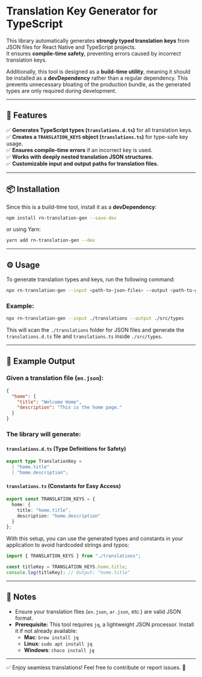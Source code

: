 # Translation Key Generator for TypeScript

This library automatically generates **strongly typed translation keys** from JSON files for React Native and TypeScript projects.  
It ensures **compile-time safety**, preventing errors caused by incorrect translation keys.

Additionally, this tool is designed as a **build-time utility**, meaning it should be installed as a **devDependency** rather than a regular dependency. This prevents unnecessary bloating of the production bundle, as the generated types are only required during development.

---

## **🚀 Features**
✅ **Generates TypeScript types (`translations.d.ts`)** for all translation keys.  
✅ **Creates a `TRANSLATION_KEYS` object (`translations.ts`)** for type-safe key usage.  
✅ **Ensures compile-time errors** if an incorrect key is used.  
✅ **Works with deeply nested translation JSON structures.**  
✅ **Customizable input and output paths for translation files.**

---

## **📦 Installation**
Since this is a build-time tool, install it as a **devDependency**:
```sh
npm install rn-translation-gen --save-dev
```
or using Yarn:
```sh
yarn add rn-translation-gen --dev
```

---

## **⚙️ Usage**
To generate translation types and keys, run the following command:
```sh
npx rn-translation-gen --input <path-to-json-files> --output <path-to-generated-files>
```
### **Example:**
```sh
npx rn-translation-gen --input ./translations --output ./src/types
```
This will scan the `./translations` folder for JSON files and generate the `translations.d.ts` file and `translations.ts` inside `./src/types`.

---

## **📌 Example Output**
### **Given a translation file (`en.json`):**
```json
{
  "home": {
    "title": "Welcome Home",
    "description": "This is the home page."
  }
}
```

### **The library will generate:**
#### **`translations.d.ts` (Type Definitions for Safety)**
```ts
export type TranslationKey =
  | "home.title"
  | "home.description";
```

#### **`translations.ts` (Constants for Easy Access)**
```ts
export const TRANSLATION_KEYS = {
  home: {
    title: "home.title",
    description: "home.description"
  }
};
```

With this setup, you can use the generated types and constants in your application to avoid hardcoded strings and typos:
```ts
import { TRANSLATION_KEYS } from "./translations";

const titleKey = TRANSLATION_KEYS.home.title;
console.log(titleKey); // Output: "home.title"
```

---

## **📜 Notes**
- Ensure your translation files (`en.json`, `ar.json`, etc.) are valid JSON format.
- **Prerequisite:** This tool requires `jq`, a lightweight JSON processor. Install it if not already available:
  - **Mac**: `brew install jq`
  - **Linux**: `sudo apt install jq`
  - **Windows**: `choco install jq`

---

✅ Enjoy seamless translations! Feel free to contribute or report issues. 🚀
